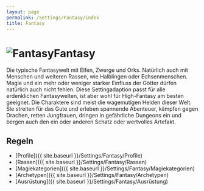 ```yaml
---
layout: page
permalink: /Settings/Fantasy/index
title: Fantasy
---
```


<h1><img alt="Fantasy" src="{{ site.baseurl }}/assets/images/icons/fantasy.png"/>Fantasy</h1>

Die typische Fantasywelt mit Elfen, Zwerge und Orks. Natürlich auch mit Menschen und weiteren Rassen, wie Halblingen oder Echsenmenschen. Magie und ein mehr oder weniger starker Einfluss der Götter dürfen natürlich auch nicht fehlen. Diese Settingadaption passt für alle erdenklichen Fantasywelten, ist aber wohl für High-Fantasy am besten geeignet. Die Charaktere sind meist die wagemutigen Helden dieser Welt. Sie streiten für das Gute und erleben spannende Abenteuer, kämpfen gegen Drachen, retten Jungfrauen, dringen in gefährliche Dungeons ein und bergen auch den ein oder anderen Schatz oder wertvolles Artefakt.

## Regeln

- [Profile]({{ site.baseurl }}/Settings/Fantasy/Profile)
- [Rassen]({{ site.baseurl }}/Settings/Fantasy/Rassen)
- [Magiekategorien]({{ site.baseurl }}/Settings/Fantasy/Magiekategorien)
- [Archetypen]({{ site.baseurl }}/Settings/Fantasy/Archetypen)
- [Ausrüstung]({{ site.baseurl }}/Settings/Fantasy/Ausrüstung)
